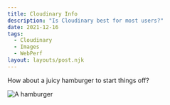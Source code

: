 ```yaml
---
title: Cloudinary Info
description: "Is Cloudinary best for most users?"
date: 2021-12-16
tags:
  - Cloudinary
  - Images
  - WebPerf
layout: layouts/post.njk
---
```

How about a juicy hamburger to start things off?

![A hamburger](https://eager-keller-92194d.netlify.app/hamburger-yum.jpg)
